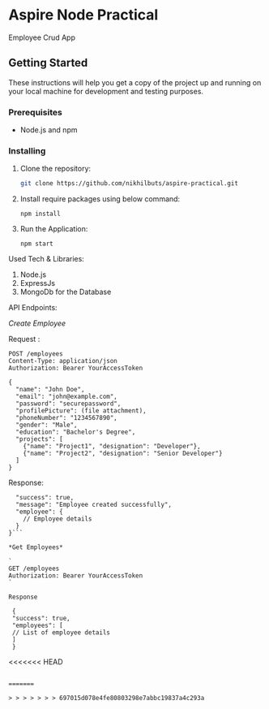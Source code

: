 # Aspire Node Practical

Employee Crud App

## Getting Started

These instructions will help you get a copy of the project up and running on your local machine for development and testing purposes.

### Prerequisites

- Node.js and npm

### Installing

1. Clone the repository:

   ```bash
   git clone https://github.com/nikhilbuts/aspire-practical.git
   ```

2. Install require packages using below command:

   `npm install`

3. Run the Application:

   `npm start`

Used Tech & Libraries:

1. Node.js
2. ExpressJs
3. MongoDb for the Database

API Endpoints:

_Create Employee_

Request :

```
POST /employees
Content-Type: application/json
Authorization: Bearer YourAccessToken

{
  "name": "John Doe",
  "email": "john@example.com",
  "password": "securepassword",
  "profilePicture": (file attachment),
  "phoneNumber": "1234567890",
  "gender": "Male",
  "education": "Bachelor's Degree",
  "projects": [
    {"name": "Project1", "designation": "Developer"},
    {"name": "Project2", "designation": "Senior Developer"}
  ]
}

```

Response:

````{
  "success": true,
  "message": "Employee created successfully",
  "employee": {
    // Employee details
  }
}```

*Get Employees*

`
GET /employees
Authorization: Bearer YourAccessToken
`

Response
````

     {
     "success": true,
     "employees": [
     // List of employee details
     ]
     }

<<<<<<< HEAD

```

=======

> > > > > > > 697015d078e4fe80803298e7abbc19837a4c293a

```

```

```
